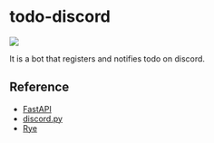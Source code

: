 # todo-discord

![](https://img.shields.io/github/license/kissy24/todo-discord)

It is a bot that registers and notifies todo on discord.

## Reference

- [FastAPI](https://fastapi.tiangolo.com/ja/)
- [discord.py](https://discordpy.readthedocs.io/ja/latest/)
- [Rye](https://rye-up.com/guide/)
